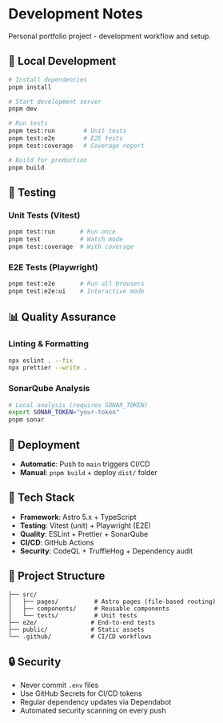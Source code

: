 # Development Notes

Personal portfolio project - development workflow and setup.

## 🚀 Local Development

```bash
# Install dependencies
pnpm install

# Start development server
pnpm dev

# Run tests
pnpm test:run        # Unit tests
pnpm test:e2e        # E2E tests
pnpm test:coverage   # Coverage report

# Build for production
pnpm build
```

## 🧪 Testing

### Unit Tests (Vitest)

```bash
pnpm test:run       # Run once
pnpm test           # Watch mode
pnpm test:coverage  # With coverage
```

### E2E Tests (Playwright)

```bash
pnpm test:e2e       # Run all browsers
pnpm test:e2e:ui    # Interactive mode
```

## 📊 Quality Assurance

### Linting & Formatting

```bash
npx eslint . --fix
npx prettier --write .
```

### SonarQube Analysis

```bash
# Local analysis (requires SONAR_TOKEN)
export SONAR_TOKEN="your-token"
pnpm sonar
```

## 🚀 Deployment

- **Automatic**: Push to `main` triggers CI/CD
- **Manual**: `pnpm build` + deploy `dist/` folder

## 🔧 Tech Stack

- **Framework**: Astro 5.x + TypeScript
- **Testing**: Vitest (unit) + Playwright (E2E)
- **Quality**: ESLint + Prettier + SonarQube
- **CI/CD**: GitHub Actions
- **Security**: CodeQL + TruffleHog + Dependency audit

## 📂 Project Structure

```
├── src/
│   ├── pages/          # Astro pages (file-based routing)
│   ├── components/     # Reusable components
│   └── tests/          # Unit tests
├── e2e/               # End-to-end tests
├── public/            # Static assets
└── .github/           # CI/CD workflows
```

## 🔒 Security

- Never commit `.env` files
- Use GitHub Secrets for CI/CD tokens
- Regular dependency updates via Dependabot
- Automated security scanning on every push
